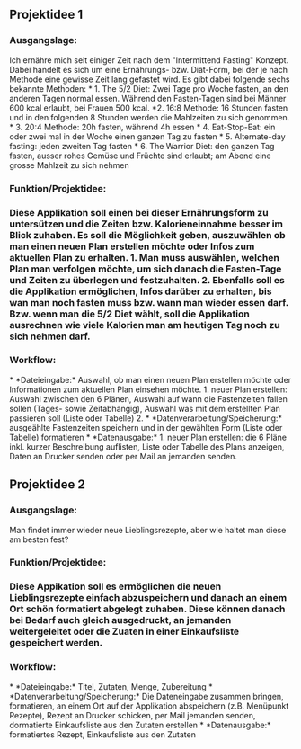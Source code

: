 <h2>Projektidee 1</h2>  
<h3>Ausgangslage:</h3>  
Ich ernähre mich seit einiger Zeit nach dem "Intermittend Fasting" Konzept. Dabei handelt es sich um eine Ernährungs- bzw. Diät-Form, bei der je nach Methode eine gewisse Zeit lang gefastet wird. Es gibt dabei folgende sechs bekannte Methoden:  
* 1. The 5/2 Diet: Zwei Tage pro Woche fasten, an den anderen Tagen normal essen. Während den Fasten-Tagen sind bei Männer 600 kcal erlaubt, bei Frauen 500 kcal.  
*2. 16:8 Methode: 16 Stunden fasten und in den folgenden 8 Stunden werden die Mahlzeiten zu sich genommen.  
* 3. 20:4 Methode: 20h fasten, während 4h essen  
* 4. Eat-Stop-Eat: ein oder zwei mal in der Woche einen ganzen Tag zu fasten  
* 5. Alternate-day fasting: jeden zweiten Tag fasten  
* 6. The Warrior Diet: den ganzen Tag fasten, ausser rohes Gemüse und Früchte sind erlaubt; am Abend eine grosse Mahlzeit zu sich nehmen 

<h3/>Funktion/Projektidee:<h3/>  
Diese Applikation soll einen bei dieser Ernährungsform zu untersützen und die Zeiten bzw. Kalorieneinnahme besser im Blick zuhaben. Es soll die Möglichkeit geben, auszuwählen ob man einen neuen Plan erstellen möchte oder Infos zum aktuellen Plan zu erhalten.  
1. Man muss auswählen, welchen Plan man verfolgen möchte, um sich danach die Fasten-Tage und Zeiten zu überlegen und festzuhalten.  
2. Ebenfalls soll es die Applikation ermöglichen, Infos darüber zu erhalten, bis wan man noch fasten muss bzw. wann man wieder essen darf. Bzw. wenn man die 5/2 Diet wählt, soll die Applikation ausrechnen wie viele Kalorien man am heutigen Tag noch zu sich nehmen darf.   

<h3>Workflow:</h3>  
	* *Dateieingabe:*  Auswahl, ob man einen neuen Plan erstellen möchte oder Informationen zum aktuellen Plan einsehen möchte.  
    1. neuer Plan erstellen: Auswahl zwischen den 6 Plänen, Auswahl auf wann die Fastenzeiten fallen sollen (Tages- sowie Zeitabhängig), Auswahl was mit dem erstellten Plan passieren soll (Liste oder Tabelle)  
    2. 
	* *Datenverarbeitung/Speicherung:*  ausgeählte Fastenzeiten speichern und in der gewählten Form (Liste oder Tabelle) formatieren   
	* *Datenausgabe:*  
    1. neuer Plan erstellen: die 6 Pläne inkl. kurzer Beschreibung auflisten, Liste oder Tabelle des Plans anzeigen, Daten an Drucker senden oder per Mail an jemanden senden.  
    
    
<h2>Projektidee 2</h2>  
<h3>Ausgangslage:</h3>  
Man findet immer wieder neue Lieblingsrezepte, aber wie haltet man diese am besten fest?

<h3/>Funktion/Projektidee:<h3/>  
Diese Appikation soll es ermöglichen die neuen Lieblingsrezepte einfach abzuspeichern und danach an einem Ort schön formatiert abgelegt zuhaben. Diese können danach bei Bedarf auch gleich ausgedruckt, an jemanden weitergeleitet oder die Zuaten in einer Einkaufsliste gespeichert werden.    

<h3>Workflow:</h3>  
	* *Dateieingabe:*  Titel, Zutaten, Menge, Zubereitung 
	* *Datenverarbeitung/Speicherung:*  Die Dateneingabe zusammen bringen, formatieren, an einem Ort auf der Applikation abspeichern (z.B. Menüpunkt Rezepte), Rezept an Drucker schicken, per Mail jemanden senden, dormatierte Einkaufsliste aus den Zutaten erstellen
	* *Datenausgabe:*  formatiertes Rezept, Einkaufsliste aus den Zutaten 
 
